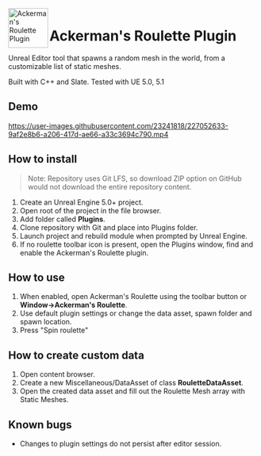 <img align="left" width="80" height="80" src="https://media.githubusercontent.com/media/Filip-Anicic/AckermanRoulette/main/Resources/Icon128.png?token=AFRKIWTQC7IW6MKGUMXLH4TEDORWI" alt="Ackerman's Roulette Plugin">

# Ackerman's Roulette Plugin
Unreal Editor tool that spawns a random mesh in the world, from a customizable list of static meshes.

Built with C++ and Slate. Tested with UE 5.0, 5.1

## Demo
https://user-images.githubusercontent.com/23241818/227052633-9af2e8b6-a206-417d-ae66-a33c3694c790.mp4

## How to install
> Note: Repository uses Git LFS, so download ZIP option on GitHub would not download the entire repository content.

1. Create an Unreal Engine 5.0+ project.
2. Open root of the project in the file browser.
3. Add folder called **Plugins**.
4. Clone repository with Git and place into Plugins folder.
5. Launch project and rebuild module when prompted by Unreal Engine.
6. If no roulette toolbar icon is present, open the Plugins window, find and enable the Ackerman's Roulette plugin.

## How to use
1. When enabled, open Ackerman's Roulette using the toolbar button or **Window->Ackerman's Roulette**.
2. Use default plugin settings or change the data asset, spawn folder and spawn location.
3. Press "Spin roulette"

## How to create custom data
1. Open content browser.
2. Create a new Miscellaneous/DataAsset of class **RouletteDataAsset**.
3. Open the created data asset and fill out the Roulette Mesh array with Static Meshes.


## Known bugs
- Changes to plugin settings do not persist after editor session.
